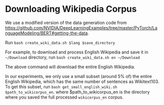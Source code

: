 # Downloading Wikipedia Corpus
We use a modified version of the data generation code from https://github.com/NVIDIA/DeepLearningExamples/tree/master/PyTorch/LanguageModeling/BERT#getting-the-data.

Run `bash create_wiki_data.sh $lang $save_directory`

For example, to download and process English Wikipedia and save it in `~/Download` directory, run
`bash create_wiki_data.sh en ~/Download`

The above command will download the entire English Wikipedia.

In our experiments, we only use a small subset (around 5% of) the entire English Wikipedia, which has the same number of sentences as Wikitext103. 
To get this subset, run `bash get_small_english_wiki.sh $path_to_wikicorpus_en`. where $path_to_wikicorpus_en is the directory where you saved the full processed `wikicorpus_en` corpus.
